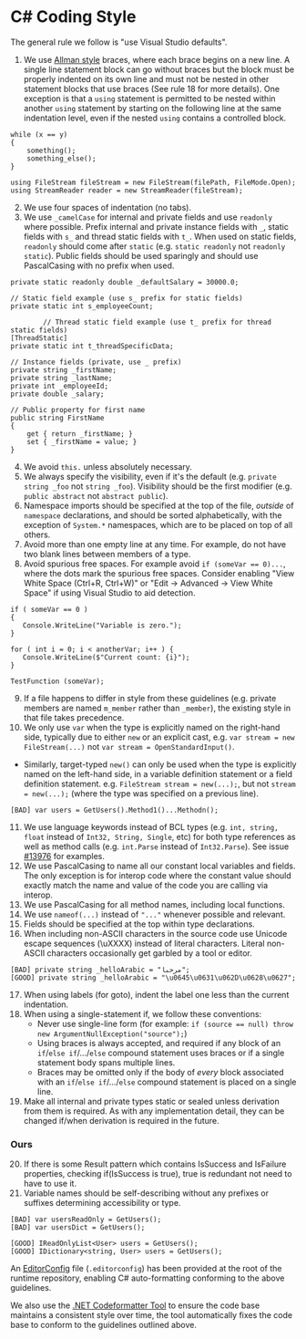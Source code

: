 C# Coding Style
===============

The general rule we follow is "use Visual Studio defaults".

1. We use [Allman style](http://en.wikipedia.org/wiki/Indent_style#Allman_style) braces, where each brace begins on a new line. A single line statement block can go without braces but the block must be properly indented on its own line and must not be nested in other statement blocks that use braces (See rule 18 for more details). One exception is that a `using` statement is permitted to be nested within another `using` statement by starting on the following line at the same indentation level, even if the nested `using` contains a controlled block.

```
while (x == y)
{
    something();
    something_else();
}
```

```
using FileStream fileStream = new FileStream(filePath, FileMode.Open);
using StreamReader reader = new StreamReader(fileStream);
```


2. We use four spaces of indentation (no tabs).
3. We use `_camelCase` for internal and private fields and use `readonly` where possible. Prefix internal and private instance fields with `_`, static fields with `s_` and thread static fields with `t_`. When used on static fields, `readonly` should come after `static` (e.g. `static readonly` not `readonly static`).  Public fields should be used sparingly and should use PascalCasing with no prefix when used.

```
private static readonly double _defaultSalary = 30000.0;

// Static field example (use s_ prefix for static fields)
private static int s_employeeCount;

        // Thread static field example (use t_ prefix for thread static fields)
[ThreadStatic]
private static int t_threadSpecificData;

// Instance fields (private, use _ prefix)
private string _firstName;
private string _lastName;
private int _employeeId;
private double _salary;

// Public property for first name
public string FirstName
{
    get { return _firstName; }
    set { _firstName = value; }
}
```

4. We avoid `this.` unless absolutely necessary.
5. We always specify the visibility, even if it's the default (e.g.
   `private string _foo` not `string _foo`). Visibility should be the first modifier (e.g.
   `public abstract` not `abstract public`).
6. Namespace imports should be specified at the top of the file, *outside* of
   `namespace` declarations, and should be sorted alphabetically, with the exception of `System.*` namespaces, which are to be placed on top of all others.
7. Avoid more than one empty line at any time. For example, do not have two
   blank lines between members of a type.
8. Avoid spurious free spaces.
   For example avoid `if (someVar == 0)...`, where the dots mark the spurious free spaces.
   Consider enabling "View White Space (Ctrl+R, Ctrl+W)" or "Edit -> Advanced -> View White Space" if using Visual Studio to aid detection.

```
if ( someVar == 0 ) 
{
   Console.WriteLine("Variable is zero.");
}

for ( int i = 0; i < anotherVar; i++ ) {
   Console.WriteLine($"Current count: {i}");
}

TestFunction (someVar);
```

9. If a file happens to differ in style from these guidelines (e.g. private members are named `m_member`
   rather than `_member`), the existing style in that file takes precedence.
10. We only use `var` when the type is explicitly named on the right-hand side, typically due to either `new` or an explicit cast, e.g. `var stream = new FileStream(...)` not `var stream = OpenStandardInput()`.
  - Similarly, target-typed `new()` can only be used when the type is explicitly named on the left-hand side, in a variable definition statement or a field definition statement. e.g. `FileStream stream = new(...);`, but not `stream = new(...);` (where the type was specified on a previous line).

```
[BAD] var users = GetUsers().Method1()...Methodn();
```
  
11. We use language keywords instead of BCL types (e.g. `int, string, float` instead of `Int32, String, Single`, etc) for both type references as well as method calls (e.g. `int.Parse` instead of `Int32.Parse`). See issue [#13976](https://github.com/dotnet/runtime/issues/13976) for examples.
12. We use PascalCasing to name all our constant local variables and fields. The only exception is for interop code where the constant value should exactly match the name and value of the code you are calling via interop.
13. We use PascalCasing for all method names, including local functions.
14. We use ```nameof(...)``` instead of ```"..."``` whenever possible and relevant.
15. Fields should be specified at the top within type declarations.
16. When including non-ASCII characters in the source code use Unicode escape sequences (\uXXXX) instead of literal characters. Literal non-ASCII characters occasionally get garbled by a tool or editor.

```
[BAD] private string _helloArabic = "مرحبا";
[GOOD] private string _helloArabic = "\u0645\u0631\u062D\u0628\u0627";
```

17. When using labels (for goto), indent the label one less than the current indentation.
18. When using a single-statement if, we follow these conventions:
    - Never use single-line form (for example: `if (source == null) throw new ArgumentNullException("source");`)
    - Using braces is always accepted, and required if any block of an `if`/`else if`/.../`else` compound statement uses braces or if a single statement body spans multiple lines.
    - Braces may be omitted only if the body of *every* block associated with an `if`/`else if`/.../`else` compound statement is placed on a single line.
19. Make all internal and private types static or sealed unless derivation from them is required.  As with any implementation detail, they can be changed if/when derivation is required in the future.

### Ours

20. If there is some Result pattern which contains IsSuccess and IsFailure properties, checking if(IsSuccess is true), true is redundant not need to have to use it.
21. Variable names should be self-describing without any prefixes or suffixes determining accessibility or type.

```
[BAD] var usersReadOnly = GetUsers();
[BAD] var usersDict = GetUsers();

[GOOD] IReadOnlyList<User> users = GetUsers();
[GOOD] IDictionary<string, User> users = GetUsers();
```


An [EditorConfig](https://editorconfig.org "EditorConfig homepage") file (`.editorconfig`) has been provided at the root of the runtime repository, enabling C# auto-formatting conforming to the above guidelines.

We also use the [.NET Codeformatter Tool](https://github.com/dotnet/format) to ensure the code base maintains a consistent style over time, the tool automatically fixes the code base to conform to the guidelines outlined above.